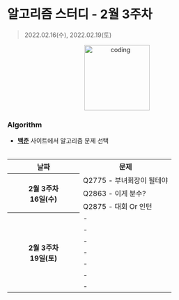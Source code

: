 # 알고리즘 스터디 - 2월 3주차

> 2022.02.16(수), 2022.02.19(토)

<p align="center">
  <img src="https://user-images.githubusercontent.com/66001046/152260938-51b1334f-297f-4092-8f37-f02dc9cd3a07.png" alt="coding" width="150px" />
</p>



### Algorithm

- [**백준**](https://www.acmicpc.net/) 사이트에서 알고리즘 문제 선택<br><br>
<style>
	th {text-align:center;}
</style>
<table>
	<tr>
		<th>날짜</th>
		<th>문제</th>
	</tr>
	<tr>
		<th rowspan="3" style="width:150px">
		2월 3주차<br>16일(수)
		</th>
		<td>Q2775 - 부녀회장이 될테야</td>
	</tr>
	<tr>
		<td>Q2863 - 이게 분수?</td>
	</tr>
	<tr>
		<td>Q2875 - 대회 Or 인턴</td>
	</tr>
	<tr>
		<th rowspan="7" style="width:150px">
		2월 3주차<br>19일(토)
		</th>
		<td>-</td>
	</tr>
	<tr>
		<td>-</td>
	</tr>
	<tr>
		<td>-</td>
	</tr>
	<tr>
		<td>-</td>
	</tr>
	<tr>
		<td>-</td>
	</tr>
	<tr>
		<td>-</td>
	</tr>
	<tr>
		<td>-</td>
	</tr>
</table>

